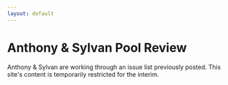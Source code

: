 ```yaml
---
layout: default
---
```


# Anthony & Sylvan Pool Review

Anthony & Sylvan are working through an issue list previously posted. This site's content is temporarily restricted for the interim.
